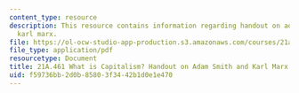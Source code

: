 ```yaml
---
content_type: resource
description: This resource contains information regarding handout on adam smith and
  karl marx.
file: https://ol-ocw-studio-app-production.s3.amazonaws.com/courses/21a-461-what-is-capitalism-fall-2013/f59736bb2d0b85803f3442b1d0e1e470_MIT21A_461F13_Rd_Qs_Sm_Mr.pdf
file_type: application/pdf
resourcetype: Document
title: 21A.461 What is Capitalism? Handout on Adam Smith and Karl Marx
uid: f59736bb-2d0b-8580-3f34-42b1d0e1e470
---
```

